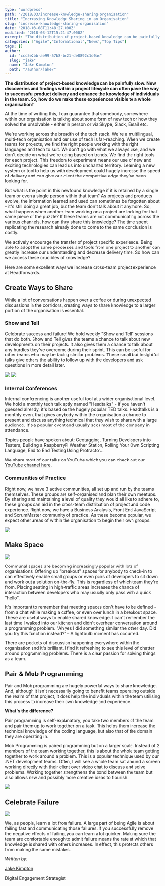 ```yaml
---
type: "wordpress"
path: "/2018/03/increase-knowledge-sharing-organisation"
title: "Increasing Knowledge Sharing in an Organisation"
slug: "increase-knowledge-sharing-organisation"
date: "2018-03-08T11:48:27.000Z"
modified: "2018-03-12T15:21:47.000Z"
excerpt: "The distribution of project-based knowledge can be painfully slow. New discoveries and findings within a project lifecycle can often pave the way to successful product delivery and enhance the knowledge of individuals in the team. So, how do we make these experiences visible to a whole organisation? At the time of writing this, I can …"
categories: ["Agile","Informational","News","Top Tips"]
tags: []
author:
  id: "ccc5e2bb-ae99-57b8-bc21-de8892c1d0ac"
  slug: "jake"
  name: "Jake Kimpton"
  path: "/author/jake/"
---
```

**The distribution of project-based knowledge can be painfully slow. New discoveries and findings within a project lifecycle can often pave the way to successful product delivery and enhance the knowledge of individuals in the team. So, how do we make these experiences visible to a whole organisation?**

At the time of writing this, I can guarantee that somebody, somewhere within our organisation is talking about some form of new tech or how they solved the unsolvable - either in person or via Skype, Slack, Email etc.

We're working across the breadth of the tech stack. We're a multilingual, multi-tech organisation and our use of tech is far-reaching. When we create teams for projects, we find the right people working with the right languages and tech to suit. We don't go with what we always use, and we don't decide on what we're using based on trends. We find the right tools for each project. This freedom to experiment means our use of new and exciting technologies can lead us into uncharted territory. Learning a new system or tool to help us with development could hugely increase the speed of delivery and can give our client the competitive edge they've been looking for.

But what is the point in this newfound knowledge if it is retained by a single team or even a single person within that team? As projects and products evolve, the information learned and used can sometimes be forgotten about - it's still doing a great job, but the team don't talk about it anymore. So, what happens when another team working on a project are looking for that same piece of the puzzle? If these teams are not communicating across the various channels, how can they share this knowledge? The time spent replicating the research already done to come to the same conclusion is costly.

We actively encourage the transfer of project specific experience. Being able to adopt the same processes and tools from one project to another can greatly increase our understanding and decrease delivery time. So how can we access these crucibles of knowledge?

Here are some excellent ways we increase cross-team project experience at Headforwards.

Create Ways to Share
--------------------

While a lot of conversations happen over a coffee or during unexpected discussions in the corridors, creating ways to share knowledge to a larger portion of the organisation is essential. 

### Show and Tell

Celebrate success and failure! We hold weekly "Show and Tell" sessions that do both. Show and Tell gives the teams a chance to talk about new developments on their projects. It also gives them a chance to talk about any hurdles they've overcome during their sprint. This can be useful for other teams who may be facing similar problems. These small but insightful talks give others the ability to follow up with the developers and ask questions in more detail later.


<section class="gallery">


![](/wp-content/uploads/2018/03/headforwards-office-photos-2017-166-web-2048-2.jpg)
![](/wp-content/uploads/2017/04/Headforwards-Headtalks-280916-12.jpg)

</section>



### Internal Conferences

Internal conferencing is another useful tool at a wider organisational level. We hold a monthly tech talk aptly named "Headtalks" - if you haven't guessed already, it's based on the hugely popular TED talks. Headtalks is a monthly event that gives anybody within the organisation a chance to present and discuss anything technical that they wish to share with a large audience. It's a popular event and usually sees most of the company in attendance.

Topics people have spoken about: Geotagging, Turning Developers into Testers, Building a RaspberryPi Weather Station, Rolling Your Own Scripting Language, End to End Testing Using Protractor...

We share most of our talks on YouTube which you can check out our [YouTube channel here](https://www.youtube.com/watch?v=qXCJ0Nu5KC0).

### Communities of Practice

Right now, we have 3 active communities, all set up and run by the teams themselves. These groups are self-organised and plan their own meetups. By sharing and maintaining a level of quality they would all like to adhere to, these groups can aid in the cross-team distribution of project and code experience. Right now, we have a Business Analysis, Front End JavaScript and ScrumMaster community of practice. As these become popular, we expect other areas of within the organisation to begin their own groups.


<section class="gallery">


![](/wp-content/uploads/2017/02/IMG_1362-web-2048.jpg)

</section>



Make Space
----------


<section class="gallery">


![](/wp-content/uploads/2017/10/Headforwards-5th-year-birthday-Barney.jpg)

</section>



Communal spaces are becoming increasingly popular with lots of organisations. Offering up "breakout" spaces for anybody to check-in to can effectively enable small groups or even pairs of developers to sit down and work out a solution on-the-fly. This is regardless of which team they're from. Placing seating in high-traffic areas increases the chance of interaction between developers who may usually only pass with a quick "hello".

It's important to remember that meeting spaces don't have to be defined - from a chat while making a coffee, or even over lunch in a breakout space. These are useful ways to enable shared knowledge. I can't remember the last time I walked into our kitchen and didn't overhear conversation around a programming problem. "Ah yes I did something similar the other day. Did you try this function instead?" – A lightbulb moment has occurred.

There are pockets of discussion happening everywhere within the organisation and it's brilliant. I find it refreshing to see this level of chatter around programming problems. There is a clear passion for solving things as a team.

Pair & Mob Programming
----------------------

Pair and Mob programming are hugely powerful ways to share knowledge. And, although it isn't necessarily going to benefit teams operating outside the realm of that project, it does help the individuals within the team utilising this process to increase their own knowledge and experience.

**What's the difference?**

Pair programming is self-explanatory, you take two members of the team and pair them up to work together on a task. This helps them increase the technical knowledge of the coding language, but also that of the domain they are operating in.

Mob Programming is paired programming but on a larger scale. Instead of 2 members of the team working together, this is about the whole team getting together to work around a problem. This is a popular technique used by our .NET development teams. Often, I will see a whole team sat around a screen working directly with their client over video chat to discuss and solve problems. Working together strengthens the bond between the team but also allows new and possibly more creative ideas to flourish.


<section class="gallery">


![](/wp-content/uploads/2017/10/headforwards-office-photos-2017-183-web-3000.jpg)

</section>



Celebrate Failure
-----------------


<section class="gallery">


![](/wp-content/uploads/2018/03/shutterstock_325494917-5a68d8403418c600190a3e1f.jpg)

</section>



We, as people, learn a lot from failure. A large part of being Agile is about failing fast and communicating those failures. If you successfully remove the negative effects of failing, you can learn a lot quicker. Making sure the team are comfortable enough to admit failure means the rate at which that knowledge is shared with others increases. In effect, this protects others from making the same mistakes.

_Written by:_

[Jake Kimpton](https://www.linkedin.com/in/jakekimpton/)

Digital Engagement Strategist
